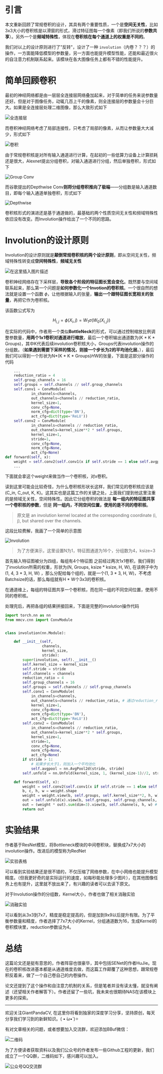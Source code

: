 # 引言

本文重新回顾了常规卷积的设计，其具有两个重要性质，一个是**空间无关性**，比如3x3大小的卷积核是以滑窗的形式，滑过特征图每一个像素（即我们所说的**参数共享**）。另外一个是**频域特殊性**，体现在**卷积核在每个通道上的权重是不同的**。

我们对以上的设计原则进行了"反转"，设计了一种 `involution`（内卷？？？）的操作，一方面能降低模型的参数量，另一方面也能提升模型性能，还能和最近很火的自注意力机制联系起来。该模块在各大图像任务上都有不错的性能提升。

# 简单回顾卷积

最初的神经网络都是由一层层全连接层网络叠加起来，对于简单的任务来说参数量还好。但是对于图像任务，动辄几百上千的像素，则全连接层的参数量会十分巨大。如果是全连接层处理二维图像，那么大致形式如下

![全连接层](https://img-blog.csdnimg.cn/20210312142636479.jpg?x-oss-process=image/watermark,type_ZmFuZ3poZW5naGVpdGk,shadow_10,text_aHR0cHM6Ly9ibG9nLmNzZG4ubmV0L3dlaXhpbl80NDEwNjkyOA==,size_16,color_FFFFFF,t_70)

而卷积神经网络考虑了局部连接性，只考虑了局部的像素，从而让参数量大大减少，形式如下

![卷积](https://img-blog.csdnimg.cn/20210312143442282.jpg?x-oss-process=image/watermark,type_ZmFuZ3poZW5naGVpdGk,shadow_10,text_aHR0cHM6Ly9ibG9nLmNzZG4ubmV0L3dlaXhpbl80NDEwNjkyOA==,size_16,color_FFFFFF,t_70)

由于常规卷积核是对所有输入通道进行计算，在起初的一些低算力设备上计算损耗还是很大，Alexnet提出分组卷积，对输入通道进行分组，然后单独卷积，形式如下

![Group Conv](https://img-blog.csdnimg.cn/2021031214522421.jpg?x-oss-process=image/watermark,type_ZmFuZ3poZW5naGVpdGk,shadow_10,text_aHR0cHM6Ly9ibG9nLmNzZG4ubmV0L3dlaXhpbl80NDEwNjkyOA==,size_16,color_FFFFFF,t_70)

而谷歌提出的Depthwise Conv**则将分组卷积推向了极端**——分组数是输入通道数目，即每个输入通道单独卷积，形式如下

![Depthwise](https://img-blog.csdnimg.cn/20210312145242317.jpg?x-oss-process=image/watermark,type_ZmFuZ3poZW5naGVpdGk,shadow_10,text_aHR0cHM6Ly9ibG9nLmNzZG4ubmV0L3dlaXhpbl80NDEwNjkyOA==,size_16,color_FFFFFF,t_70)

卷积核形式的演进还是基于通道做的，最基础的两个性质空间无关性和频域特殊性依旧没有改变。而Involution操作给出了一个不同的思路。

# Involution的设计原则

Involution的设计原则就是**颠倒常规卷积核的两个设计原则**，即从空间无关性，频域特殊性转变成**空间特殊性**，**频域无关性**

![在这里插入图片描述](https://img-blog.csdnimg.cn/20210312165140861.png?x-oss-process=image/watermark,type_ZmFuZ3poZW5naGVpdGk,shadow_10,text_aHR0cHM6Ly9ibG9nLmNzZG4ubmV0L3dlaXhpbl80NDEwNjkyOA==,size_16,color_FFFFFF,t_70)

卷积神经网络存在下采样层，**导致各个阶段的特征图长宽会变化**。既然要与空间域联系起来，那么第一个问题是**如何参数化一个Invotion的卷积核**。一个很自然的想法就是设置一个函数 $\phi$，让他根据输入的张量，**输出一个跟特征图长宽相关的张量**，再把它作为卷积核。

该函数公式写为

$$
H_{i, j} = \phi(X_i, j) = W_1\sigma(W_0(X_{i, j}))
$$

在实际的代码中，作者用一个类似**BottleNeck**的形式，可以通过控制缩放比例调整参数量，**用两个1x1卷积对通道进行缩放**，最后一个卷积输出通道数为(K * K * Groups)，其中K代表后续involution卷积核大小，Groups代表involution操作的分组数。（**如果遇到需要下采样的情况，则接一个步长为2的平均池化层**。），最后我们可以得到一个形状为N*(K * K * Groups)*H*W的张量，下面是这部分操作的代码

```python
	...
    reduction_ratio = 4
    self.group_channels = 16
    self.groups = self.channels // self.group_channels
    self.conv1 = ConvModule(
            in_channels=channels,
            out_channels=channels // reduction_ratio,
            kernel_size=1,
            conv_cfg=None,
            norm_cfg=dict(type='BN'),
            act_cfg=dict(type='ReLU'))
    self.conv2 = ConvModule(
            in_channels=channels // reduction_ratio,
            out_channels=kernel_size**2 * self.groups,
            kernel_size=1,
            stride=1,
            conv_cfg=None,
            norm_cfg=None,
            act_cfg=None)
def forward(self, x): 
    weight = self.conv2(self.conv1(x if self.stride == 1 else self.avgpool(x)))
    ...
```

下面就会拿这个weight来做当作一个卷积核，对x卷积。

读到这里可能会比较奇怪，为什么卷积核形状长这样，我们常见的卷积核应该是(C_in, C_out, K, K)。这其实也是这篇工作的关键之处，上面我们提到他这里注重的是频域无关性，空间特殊性。因此它分组卷积的做法是 **每一组内的特征图共享一个卷积核的参数**，但是 **同一组内，不同空间位置，使用的是不同的卷积核**。

> 原文是 an involution kernel located at the corresponding coordinate (i, j), but shared over the channels.

这段比较费解，我画了一个简单的示意图

![Involution](https://img-blog.csdnimg.cn/2021031218530325.jpg?x-oss-process=image/watermark,type_ZmFuZ3poZW5naGVpdGk,shadow_10,text_aHR0cHM6Ly9ibG9nLmNzZG4ubmV0L3dlaXhpbl80NDEwNjkyOA==,size_16,color_FFFFFF,t_70)

> 为了方便演示，这里设置N为1，特征图通道为16个，分组数为4，ksize=3

首先输入特征图被分为四组，每组有4个特征图
之前经过两次1x1卷积，我们得到了involution所需的权重，形状为(N, Groups, ksize * ksize, H, W), 在该例子中为(1, 4, 3 * 3, H, W) ，那么分配给每个组的，就是一个(1, 3 * 3, H, W)，不考虑Batchsize的话，那么每组就有H * W个3x3的卷积核。

在通道维上，每组的特征图共享一个卷积核，而在同一组的不同空间位置，使用不同的卷积核。

处理完后，再把各组的结果拼接回来，下面是完整的involution操作代码

```python
import torch.nn as nn
from mmcv.cnn import ConvModule


class involution(nn.Module):

    def __init__(self,
                 channels,
                 kernel_size,
                 stride):
        super(involution, self).__init__()
        self.kernel_size = kernel_size
        self.stride = stride
        self.channels = channels
        reduction_ratio = 4
        self.group_channels = 16
        self.groups = self.channels // self.group_channels
        self.conv1 = ConvModule(
            in_channels=channels,
            out_channels=channels // reduction_ratio, # 通过reduction_ratio控制参数量
            kernel_size=1,
            conv_cfg=None,
            norm_cfg=dict(type='BN'),
            act_cfg=dict(type='ReLU'))
        self.conv2 = ConvModule(
            in_channels=channels // reduction_ratio,
            out_channels=kernel_size**2 * self.groups,
            kernel_size=1,
            stride=1,
            conv_cfg=None,
            norm_cfg=None,
            act_cfg=None)
        if stride > 1:
        	# 如果步长大于1，则加入一个平均池化
            self.avgpool = nn.AvgPool2d(stride, stride)
        self.unfold = nn.Unfold(kernel_size, 1, (kernel_size-1)//2, stride)

    def forward(self, x):
        weight = self.conv2(self.conv1(x if self.stride == 1 else self.avgpool(x))) # 得到involution所需权重
        b, c, h, w = weight.shape
        weight = weight.view(b, self.groups, self.kernel_size**2, h, w).unsqueeze(2) # 将权重reshape成 (B, Groups, 1, kernelsize*kernelsize, h, w)
        out = self.unfold(x).view(b, self.groups, self.group_channels, self.kernel_size**2, h, w) # 将输入reshape
        out = (weight * out).sum(dim=3).view(b, self.channels, h, w) # 求和，reshape回NCHW形式
        return out
```


# 实验结果

作者基于ResNet模型，将Bottleneck模块的中间卷积块，替换成7x7大小的involution操作。改进后的模型称为RedNet

![实验表格](https://img-blog.csdnimg.cn/20210312191404885.png?x-oss-process=image/watermark,type_ZmFuZ3poZW5naGVpdGk,shadow_10,text_aHR0cHM6Ly9ibG9nLmNzZG4ubmV0L3dlaXhpbl80NDEwNjkyOA==,size_16,color_FFFFFF,t_70)

可以看到实验结果还是很不错的，不仅压缩了网络参数，在中小网络也能提升模型精度。（但我更好奇的是实际运行的速度，如每秒能处理多少图片），在其他图像任务上也有提升，这里就不放出来了，有兴趣的读者可以去读下原文。

对于Involution操作的分组数，Kernel大小，作者也做了相关消融实验

![消融实验](https://img-blog.csdnimg.cn/20210312194245434.png?x-oss-process=image/watermark,type_ZmFuZ3poZW5naGVpdGk,shadow_10,text_aHR0cHM6Ly9ibG9nLmNzZG4ubmV0L3dlaXhpbl80NDEwNjkyOA==,size_16,color_FFFFFF,t_70)

可以看到从3x3到7x7，精度是稳定提高的，但是加到9x9以后提升有限。为了平衡参数量和精度，作者选择了7x7大小的Kernel，分组通道数为16，生成Kernel的卷积模块里，reduction参数设为4。

# 总结

这篇论文还是挺有意思的，作者阵容也很豪华，其中包括SENet的作者HuJie。现在的卷积核改进基本都是从通道维度去做，而这篇工作颠覆了这种思想，跟常规卷积反着来，做了一个自己卷自己的内卷操作。

论文还提到了这个操作和自注意力机制的关系，但是笔者并没有读太懂，就没有阐述（还望相关作者解答下）。作者还留了一些坑，我未来也很期待NAS在该模块上更多的探索。

-----------------------------------------------------------------------------------------------
欢迎关注GiantPandaCV, 在这里你将看到独家的深度学习分享，坚持原创，每天分享我们学习到的新鲜知识。( • ̀ω•́ )✧

有对文章相关的问题，或者想要加入交流群，欢迎添加BBuf微信：

![二维码](https://img-blog.csdnimg.cn/20200110234905879.png?x-oss-process=image/watermark,type_ZmFuZ3poZW5naGVpdGk,shadow_10,text_aHR0cHM6Ly9ibG9nLmNzZG4ubmV0L2p1c3Rfc29ydA==,size_16,color_FFFFFF,t_70)

为了方便读者获取资料以及我们公众号的作者发布一些Github工程的更新，我们成立了一个QQ群，二维码如下，感兴趣可以加入。

![公众号QQ交流群](https://img-blog.csdnimg.cn/20200517190745584.png#pic_center)